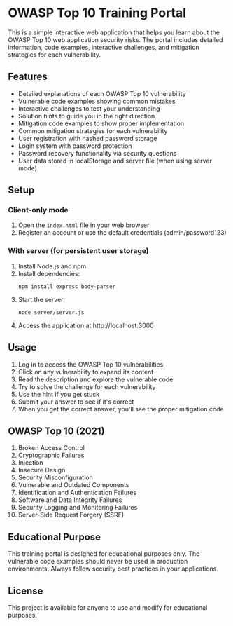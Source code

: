 # OWASP Top 10 Training Portal

This is a simple interactive web application that helps you learn about the OWASP Top 10 web application security risks. The portal includes detailed information, code examples, interactive challenges, and mitigation strategies for each vulnerability.

## Features

- Detailed explanations of each OWASP Top 10 vulnerability
- Vulnerable code examples showing common mistakes
- Interactive challenges to test your understanding
- Solution hints to guide you in the right direction
- Mitigation code examples to show proper implementation
- Common mitigation strategies for each vulnerability
- User registration with hashed password storage
- Login system with password protection
- Password recovery functionality via security questions
- User data stored in localStorage and server file (when using server mode)

## Setup

### Client-only mode
1. Open the `index.html` file in your web browser
2. Register an account or use the default credentials (admin/password123)

### With server (for persistent user storage)
1. Install Node.js and npm
2. Install dependencies:
   ```
   npm install express body-parser
   ```
3. Start the server:
   ```
   node server/server.js
   ```
4. Access the application at http://localhost:3000

## Usage
1. Log in to access the OWASP Top 10 vulnerabilities
2. Click on any vulnerability to expand its content
3. Read the description and explore the vulnerable code
4. Try to solve the challenge for each vulnerability
5. Use the hint if you get stuck
6. Submit your answer to see if it's correct
7. When you get the correct answer, you'll see the proper mitigation code

## OWASP Top 10 (2021)

1. Broken Access Control
2. Cryptographic Failures
3. Injection
4. Insecure Design
5. Security Misconfiguration
6. Vulnerable and Outdated Components
7. Identification and Authentication Failures
8. Software and Data Integrity Failures
9. Security Logging and Monitoring Failures
10. Server-Side Request Forgery (SSRF)

## Educational Purpose

This training portal is designed for educational purposes only. The vulnerable code examples should never be used in production environments. Always follow security best practices in your applications.

## License

This project is available for anyone to use and modify for educational purposes.